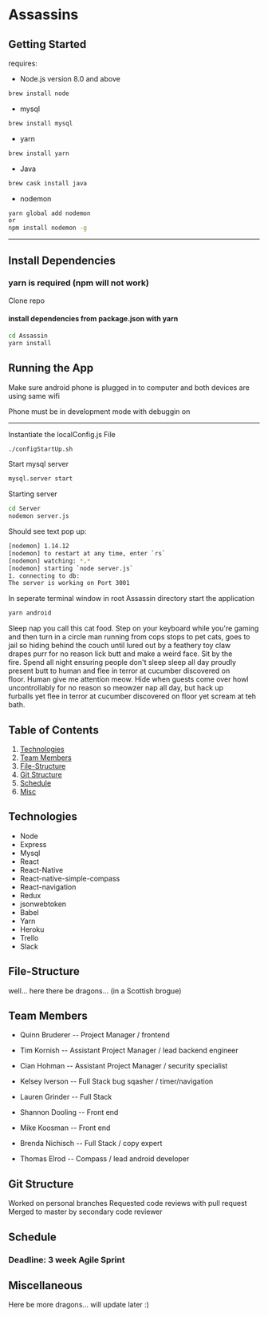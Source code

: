 # Assassins



## Getting Started

requires:
- Node.js version 8.0 and above
```bash
brew install node
```
- mysql
```bash
brew install mysql
```
- yarn
```bash
brew install yarn
```
- Java
```bash
brew cask install java
```
- nodemon
```bash
yarn global add nodemon
or
npm install nodemon -g
```
___

## Install Dependencies

### yarn is required (npm will not work)
Clone repo

#### install dependencies from package.json with yarn


```bash
cd Assassin
yarn install
```

## Running the App

Make sure android phone is plugged in to computer and both devices are using same wifi

Phone must be in development mode with debuggin on
___
 Instantiate the localConfig.js File
 ```bash
./configStartUp.sh
 ```

 Start mysql server

 ```bash
 mysql.server start
 ```

 Starting server

```bash
cd Server
nodemon server.js
```
Should see text pop up:

```bash
[nodemon] 1.14.12
[nodemon] to restart at any time, enter `rs`
[nodemon] watching: *.*
[nodemon] starting `node server.js`
1. connecting to db:
The server is working on Port 3001
```

In seperate terminal window in root Assassin directory start the application

```bash
yarn android
```




Sleep nap you call this cat food. Step on your keyboard while you're gaming and then turn in a circle man running from cops stops to pet cats, goes to jail so hiding behind the couch until lured out by a feathery toy claw drapes purr for no reason lick butt and make a weird face. Sit by the fire. Spend all night ensuring people don't sleep sleep all day proudly present butt to human and flee in terror at cucumber discovered on floor. Human give me attention meow. Hide when guests come over howl uncontrollably for no reason so meowzer nap all day, but hack up furballs yet flee in terror at cucumber discovered on floor yet scream at teh bath. 

## Table of Contents
1. [Technologies](#Technologies)
2. [Team Members](#Team)
3. [File-Structure](#File-Structure)
4. [Git Structure](#Git)
5. [Schedule](#Schedule)
6. [Misc](#Misc)

## <a name="Technologies"></a>Technologies
- Node
- Express
- Mysql
- React
- React-Native
- React-native-simple-compass
- React-navigation
- Redux
- jsonwebtoken
- Babel
- Yarn
- Heroku
- Trello
- Slack

## <a name="File-Structure"></a>File-Structure
 well… here there be dragons… (in a Scottish brogue)

## <a name="Team"></a>Team Members
 - <p>Quinn Bruderer   --  Project Manager / frontend</p>
 - <p>Tim Kornish      -- Assistant Project Manager / lead backend engineer</p>
 - <p>Cian Hohman      --  Assistant Project Manager / security specialist</p>
 - <p>Kelsey Iverson   --  Full Stack bug sqasher / timer/navigation</p>
 - <p>Lauren Grinder   --  Full Stack</p>
 - <p>Shannon Dooling  --  Front end</p>
 - <p>Mike Koosman     --  Front end</p>
 - <p>Brenda Nichisch  --  Full Stack / copy expert</p>
 - <p>Thomas Elrod     --  Compass / lead android developer</p>

## <a name="Git"></a>Git Structure
Worked on personal branches
Requested code reviews with pull request
Merged to master by secondary code reviewer

## <a name="Schedule"></a>Schedule

### Deadline: 3 week Agile Sprint

## <a name="Misc"></a>Miscellaneous
Here be more dragons… will update later :)
